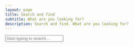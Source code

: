 ```yaml
---
layout: page
title: Search and find
subtitle: What are you looking for?
description: Search and find. What are you looking for?
---
```


<input type="search" id="search-input" placeholder="Start typing to search…" class="input is-large mb-4">

<div id="search-results" class="content">
</div>

<script src="https://cdn.jsdelivr.net/npm/flexsearch@0.8.205/dist/flexsearch.bundle.min.js"></script>

<script>
    (function() {
        const allSearchFields = ["document", "section", "content", "url", "date", "category", "tags"];

        // Initialize FlexSearch index
        const index = new FlexSearch.Document({
            document: {
                id: "url", // Unique identifier for each document
                index: allSearchFields, // Index all specified fields
                store: allSearchFields // Store all specified fields for retrieval
            },
            // Configure search options for better results
            tokenize: "full", // Tokenize by words, allowing partial matches
            resolution: 9, // Higher resolution for better relevance
            depth: 2, // Deeper search for nested objects if any (though our JSON is flat)
            optimize: true, // Optimize index for faster searches
            cache: true, // Cache search results
            // 'suggest' option removed
        });

        // Fetch the search.json data and populate the index
        fetch('/search.json')
            .then(response => {
                if (!response.ok) {
                    throw new Error(`HTTP error! status: ${response.status}`);
                }
                return response.json();
            })
            .then(data => {
                data.forEach((item, i) => {
                    if (item.url) {
                        index.add(item);
                    } else {
                        console.warn('Item missing URL, skipping for FlexSearch index:', item);
                    }
                });
                console.log('FlexSearch index populated successfully.');
            })
            .catch(error => {
                console.error('Error fetching or parsing search.json:', error);
                document.getElementById('search-results').innerHTML = '<p>Error loading search data. Please try again later.</p>';
            });

        const searchInput = document.getElementById('search-input');
        const searchResultsContainer = document.getElementById('search-results');
        let searchTimeout;

        // Function to perform search and display results
        function performSearch() {
            const query = searchInput.value.trim();

            if (query.length === 0) {
                searchResultsContainer.innerHTML = '<p>Results will appear here.</p>';
                return;
            }

            if (typeof query !== 'string' || query.length === 0) {
                console.warn("Invalid search query received (not a non-empty string):", query);
                searchResultsContainer.innerHTML = '<p>Please enter a valid search term.</p>';
                return;
            }

            // Report the search to Matomo, including the search result count
            if (typeof _paq !== 'undefined') {
                _paq.push(['trackSiteSearch',
                    query, // The search keyword
                    false, // Search category (optional, set to false)
                    false // The number of results shown to the user (optional, set to false)
                ]);
            }

            // Perform the search with advanced options
            const rawResults = index.search(query, {
                limit: 99, // Limit the number of results
                enrich: true, // Return the full document (stored fields)
                // 'highlight' and 'suggest' options removed here to use custom logic
            });

            let flatResults = [];
            
            rawResults.forEach(fieldResult => {
                if (fieldResult && fieldResult.field && Array.isArray(fieldResult.result)) {
                    // Flatten results and add 'doc' property for consistency
                    fieldResult.result.forEach(r => flatResults.push({ id: r.id, doc: index.get(r.id) }));
                } else if (fieldResult && fieldResult.doc) {
                    flatResults.push(fieldResult);
                }
            });

            displayResults(flatResults, query);
        }

        // Function to display search results
        function displayResults(results, query) {
            if (results.length === 0) {
                searchResultsContainer.innerHTML = '<p>No results found.</p>';
                return;
            }

            let html = '<ul class="search-results-list">';
            results.forEach(result => {
                const item = result.doc;
                if (!item) {
                    console.warn('Skipping search result with undefined document:', result);
                    return;
                }

                let displayContentDictionary = {}
                
                allSearchFields.forEach(field => {
                    if (item[field] && typeof item[field] === 'string' && item[field].length > 0) {
                        let displayedFieldContent;

                        if (field === 'content' || field === 'section') {
                            // For 'content' or 'section', generate a contextual snippet
                            // Default: ~250 chars total, trying to show ~80 chars context around match
                            displayedFieldContent = generateContextualSnippet(item[field], query, 500, 80);
                        } else {
                            // For other fields, just apply highlighting to the whole field
                            displayedFieldContent = applyHighlighting(item[field], query);
                            // Add simple truncation for non-content fields if they can be long, but not for URLs
                            if (field !== 'url' && displayedFieldContent.length > 500) {
                                displayedFieldContent = displayedFieldContent.substring(0, 500) + '…';
                            }
                        }
                        
                        displayContentDictionary[field] = {
                            rawContent: displayedFieldContent
                        };
                    }
                });

                let title = displayContentDictionary.document.rawContent || 'No Title';
                title = applyHighlighting(title, query); // Apply highlighting to the title

                const url = item.url || '#';

                html += `
                    <li class="box mb-4">
                        <p><a href="${url}"><strong>${title}</strong></a><br>${displayContentDictionary.section.rawContent}</p>
                        <p>${displayContentDictionary.content.rawContent}</p>
                    </li>
                `;
            });
            html += '</ul>';
            searchResultsContainer.innerHTML = html;
        }

        // Helper function to apply <mark> highlighting tags
        function applyHighlighting(text, query) {
            if (!text || typeof text !== 'string' || !query || typeof query !== 'string' || query.trim().length === 0) {
                return text;
            }
            // Escape special characters in the query for regex
            const escapedQuery = query.replace(/[.*+?^${}()|[\]\\]/g, '\\$&');
            // Create a regex for case-insensitive global matching
            const regex = new RegExp(`(${escapedQuery})`, 'gi');
            // Replace matched terms with highlighted versions
            return text.replace(regex, '<mark>$1</mark>');
        }

        // New helper function to generate a contextual snippet around highlighted terms
        function generateContextualSnippet(fullText, query, totalSnippetLength = 250, contextChars = 80) {
            if (!fullText || typeof fullText !== 'string' || !query || typeof query !== 'string' || query.trim().length === 0) {
                // If no valid text or query, apply highlighting to a truncated version (if query is valid)
                return applyHighlighting(fullText.substring(0, totalSnippetLength), query) + (fullText.length > totalSnippetLength ? '' : '…');
            }

            const lowerText = fullText.toLowerCase();
            const lowerQuery = query.toLowerCase();
            
            let matchIndexes = [];
            let currentPos = lowerText.indexOf(lowerQuery);
            while (currentPos !== -1) {
                matchIndexes.push(currentPos);
                currentPos = lowerText.indexOf(lowerQuery, currentPos + lowerQuery.length);
            }

            if (matchIndexes.length === 0) {
                // If query not found in text, return a simple truncated snippet with highlight applied
                return applyHighlighting(fullText.substring(0, totalSnippetLength), query) + (fullText.length > totalSnippetLength ? '…' : '');
            }

            // Use the first match to center the snippet
            const firstMatchIndex = matchIndexes[0];

            // Calculate the ideal start and end of the snippet
            let start = Math.max(0, firstMatchIndex - contextChars);
            let end = Math.min(fullText.length, firstMatchIndex + lowerQuery.length + contextChars);

            // If the calculated snippet is too short, extend it up to totalSnippetLength
            if (end - start < totalSnippetLength) {
                end = Math.min(fullText.length, start + totalSnippetLength);
            }
            if (end - start < totalSnippetLength) { // If still too short after extending end, expand from start
                start = Math.max(0, end - totalSnippetLength);
            }
            // Ensure start isn't past end (can happen with very short texts/long queries)
            if (start > end) { start = Math.max(0, end - totalSnippetLength); }


            // Try to adjust to word boundaries for readability
            let actualStart = start;
            if (start > 0) {
                const spaceBefore = fullText.lastIndexOf(' ', start);
                if (spaceBefore !== -1 && (start - spaceBefore) < (contextChars / 2)) { // Only adjust if space is somewhat close
                    actualStart = spaceBefore + 1;
                }
            }

            let actualEnd = end;
            if (end < fullText.length) {
                const spaceAfter = fullText.indexOf(' ', end);
                if (spaceAfter !== -1 && (spaceAfter - end) < (contextChars / 2)) { // Only adjust if space is somewhat close
                    actualEnd = spaceAfter;
                }
            }
            
            // Re-adjust actualEnd if actualStart pushes it too far left, ensuring minimum length around highlight
            if (actualEnd - actualStart < lowerQuery.length + (contextChars / 2)) {
                actualEnd = Math.min(fullText.length, actualStart + totalSnippetLength);
            }


            let snippet = fullText.substring(actualStart, actualEnd);

            // Add ellipses based on whether the snippet is a partial slice of the original text
            const prefix = actualStart > 0 ? '…' : '';
            const suffix = actualEnd < fullText.length ? '…' : '';

            return prefix + applyHighlighting(snippet, query) + suffix;
        }

        searchInput.addEventListener('input', () => {
            clearTimeout(searchTimeout);
            searchTimeout = setTimeout(performSearch, 300);
        });
    })();
</script>

<style>
    .search-results-list {
        list-style: none;
        padding: 0;
        margin: 0;
    }

    .search-results-list li {
        margin-bottom: 1rem;
        padding: 1rem;
        /* border-radius: 8px; */
        box-shadow: 0 2px 4px rgba(0, 0, 0, 0.1);
        background-color: transparent;
    }

    .search-results-list li a {
        text-decoration: none;
        color: deepskyblue;
    }

    .search-results-list li a:hover {
        text-decoration: underline;
    }
</style>
